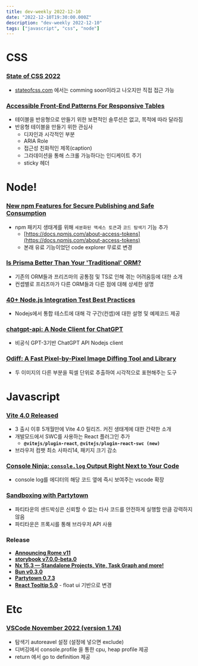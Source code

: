 ```yaml
---
title: dev-weekly 2022-12-10
date: "2022-12-10T19:30:00.000Z"
description: "dev-weekly 2022-12-10"
tags: ["javascript", "css", "node"]
---
```


# CSS

### **[State of CSS 2022](https://2022.stateofcss.com/en-US/)**

- [stateofcss.com](http://stateofcss.com) 에서는 comming soon이라고 나오지만 직접 접근 가능

### **[Accessible Front-End Patterns For Responsive Tables](https://www.smashingmagazine.com/2022/12/accessible-front-end-patterns-responsive-tables-part1/)**

- 테이블을 반응형으로 만들기 위한 보편적인 솔루션은 없고, 목적에 따라 달라짐
- 반응형 테이블을 만들기 위한 관심사
    - 디자인과 시각적인 부분
    - ARIA Role
    - 접근성 친화적인 제목(caption)
    - 그라데이션을 통해 스크롤 가능하다는 인디케이트 주기
    - sticky 헤더

# Node!

### **[New npm Features for Secure Publishing and Safe Consumption](https://github.blog/2022-12-06-new-npm-features-for-secure-publishing-and-safe-consumption/)**

- npm 패키지 생태계를 위해 `세분화된 액세스 토큰`과 `코드 탐색기` 기능 추가
    - [https://docs.npmjs.com/about-access-tokens](https://docs.npmjs.com/about-access-tokens)
    - 본래 유료 기능이었던 code explorer 무료로 변경

### **[Is Prisma Better Than Your 'Traditional' ORM?](https://practica.dev/blog/is-prisma-better-than-your-traditional-orm/)**

- 기존의 ORM들과 프리즈마의 공통점 및 TS로 인해 겪는 어려움등에 대한 소개
- 컨셉별로 프리즈마가 다른 ORM들과 다른 점에 대해 상세한 설명

### **[40+ Node.js Integration Test Best Practices](https://github.com/testjavascript/nodejs-integration-tests-best-practices)**

- Nodejs에서 통합 테스트에 대해 각 구간(컨셉)에 대한 설명 및 예제코드 제공

### **[chatgpt-api: A Node Client for ChatGPT](https://github.com/transitive-bullshit/chatgpt-api)**

- 비공식 GPT-3기반 ChatGPT API Nodejs client

### **[Odiff: A Fast Pixel-by-Pixel Image Diffing Tool and Library](https://github.com/dmtrKovalenko/odiff)**

- 두 이미지의 다른 부분을 픽셀 단위로 추출하여 시각적으로 표현해주는 도구

# Javascript

### **[Vite 4.0 Released](https://vitejs.dev/blog/announcing-vite4.html)**

- 3 출시 이후 5개월만에 Vite 4.0 릴리즈. 커진 생태계에 대한 간략한 소개
- 개발모드에서 SWC를 사용하는 React 플러그인 추가
    - **`@vitejs/plugin-react`**, **`@vitejs/plugin-react-swc (new)`**
- 브라우저 컴팻 최소 사파리14, 패키지 크기 감소

### **[Console Ninja: `console.log` Output Right Next to Your Code](https://console-ninja.com/)**

- console log를 에디터의 해당 코드 옆에 즉시 보여주는 vscode 확장

### **[Sandboxing with Partytown](https://weston.ruter.net/2022/11/30/sandboxing-with-partytown/)**

- 파티타운의 샌드박싱은 신뢰할 수 없는 타사 코드를 안전하게 실행할 만큼 강력하지 않음
- 파티타운은 프록시를 통해 브라우저 API 사용

### **Release**

- **[Announcing Rome v11](https://rome.tools/blog/2022/12/06/rome11/)**
- **[storybook v7.0.0-beta.0](https://github.com/storybookjs/storybook/releases/tag/v7.0.0-beta.0)**
- **[Nx 15.3 — Standalone Projects, Vite, Task Graph and more!](https://blog.nrwl.io/nx-15-3-standalone-projects-vite-task-graph-and-more-3ed23f7827ed)**
- **[Bun v0.3.0](https://bun.sh/blog/bun-v0.3.0)**
- **[Partytown 0.7.3](https://github.com/BuilderIO/partytown/releases/tag/v0.7.3)**
- **[React Tooltip 5.0](https://github.com/ReactTooltip/react-tooltip/releases/tag/v5.0.0)** - float ui 기반으로 변경

# Etc

### **[**VSCode November 2022 (version 1.74)**](https://code.visualstudio.com/updates/v1_74)**

- 탐색기 autoreavel 설정 (설정에 넣으면 exclude)
- 디버깅에서 console.profile 을 통한 cpu, heap profile 제공
- return 에서 go to definition 제공